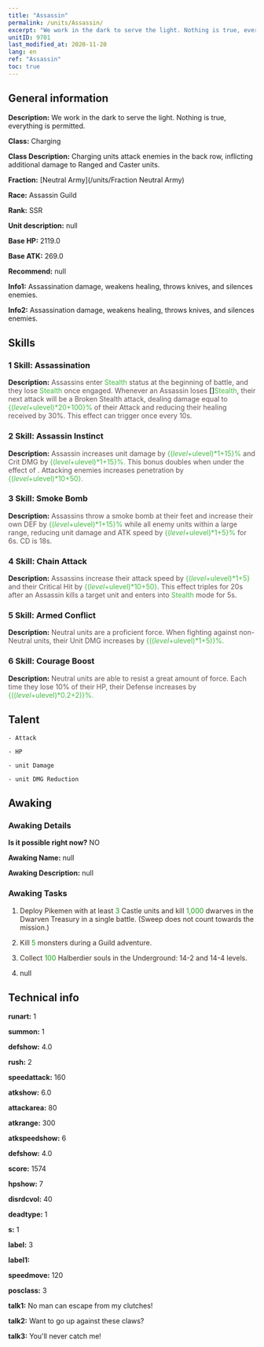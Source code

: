 ```yaml
---
title: "Assassin"
permalink: /units/Assassin/
excerpt: "We work in the dark to serve the light. Nothing is true, everything is permitted."
unitID: 9701
last_modified_at: 2020-11-20
lang: en
ref: "Assassin"
toc: true
---
```

## General information
 **Description:** We work in the dark to serve the light. Nothing is true, everything is permitted.

 **Class:** Charging

 **Class Description:** Charging units attack enemies in the back row, inflicting additional damage to Ranged and Caster units.

 **Fraction:** [Neutral Army](/units/Fraction Neutral Army)

 **Race:** Assassin Guild

 **Rank:** SSR

 **Unit description:** null

 **Base HP:** 2119.0

 **Base ATK:** 269.0

 **Recommend:** null

 **Info1:** Assassination damage, weakens healing, throws knives, and silences enemies.

 **Info2:** Assassination damage, weakens healing, throws knives, and silences enemies.

## Skills
### 1 Skill: Assassination
 **Description:** <span style="color: #645252">Assassins enter <span style="color: black"><span style="color: #48b946">Stealth<span style="color: black"><span style="color: #645252"> status at the beginning of battle, and they lose <span style="color: black"><span style="color: #48b946">Stealth<span style="color: black"><span style="color: #645252"> once engaged. Whenever an Assassin loses <span style="color: black">[]<span style="color: black"><span style="color: #48b946">Stealth<span style="color: black"><span style="color: #645252">, their next attack will be a Broken Stealth attack, dealing damage equal to <span style="color: black"><span style="color: #48b946">{($level+$ulevel)*20+100}%<span style="color: black"><span style="color: #645252"> of their Attack and reducing their healing received by 30%. This effect can trigger once every 10s.<span style="color: black">

### 2 Skill: Assassin Instinct
 **Description:** <span style="color: #645252">Assassin increases <span style="color: black"><span style="color: #645252">unit damage by <span style="color: black"><span style="color: #48b946">{($level+$ulevel)*1+15}%<span style="color: black"><span style="color: #645252"> and Crit DMG by <span style="color: black"><span style="color: #48b946">{($level+$ulevel)*1+15}%.<span style="color: black"><span style="color: #645252"> This bonus doubles when under the effect of <span style="color: black"><span style="color: #48b946"><Hawkeye><span style="color: black"><span style="color: #645252">. Attacking<span style="color: black"><span style="color: #48b946"> <blind> <span style="color: black"><span style="color: #645252">enemies increases penetration by <span style="color: black"><span style="color: #48b946">{($level+$ulevel)*10+50}.<span style="color: black">

### 3 Skill: Smoke Bomb
 **Description:** <span style="color: #645252">Assassins throw a smoke bomb at their feet and increase their own DEF by <span style="color: black"><span style="color: #48b946">{($level+$ulevel)*1+15}%<span style="color: black"><span style="color: #645252"> while<span style="color: black"><span style="color: #48b946"> <blinding><span style="color: black"><span style="color: #645252"> all enemy units within a large range, reducing unit damage and ATK speed by <span style="color: black"><span style="color: #48b946">{($level+$ulevel)*1+5}%<span style="color: black"><span style="color: #645252"> for 6s. CD is 18s.<span style="color: black">

### 4 Skill: Chain Attack
 **Description:** <span style="color: #645252">Assassins increase their attack speed by <span style="color: black"><span style="color: #48b946">{($level+$ulevel)*1+5}<span style="color: black"><span style="color: #645252"> and their Critical Hit by <span style="color: black"><span style="color: #48b946">{($level+$ulevel)*10+50}<span style="color: black"><span style="color: #645252">. This effect triples for 20s after an Assassin kills a target unit and enters into <span style="color: black"><span style="color: #48b946">Stealth<span style="color: black"><span style="color: #645252"> mode for 5s.<span style="color: black">

### 5 Skill: Armed Conflict
 **Description:** <span style="color: #645252">Neutral units are a proficient force. When fighting against non-Neutral units, their <span style="color: black"><span style="color: #645252">Unit DMG increases by <span style="color: black"><span style="color: #48b946">{(($level+$ulevel)*1+5)}%.<span style="color: black">

### 6 Skill: Courage Boost
 **Description:** <span style="color: #645252">Neutral units are able to resist a great amount of force. Each time they lose 10% of their HP, their <span style="color: black"><span style="color: #645252">Defense increases by <span style="color: black"><span style="color: #48b946">{(($level+$ulevel)*0.2+2)}%.<span style="color: black">

## Talent

    - Attack

    - HP

    - unit Damage

    - unit DMG Reduction

## Awaking
### Awaking Details
 **Is it possible right now?** NO

 **Awaking Name:** null

 **Awaking Description:** null

### Awaking Tasks
 1. <span style="color: #3c2a1e">Deploy Pikemen with at least <span style="color: black"><span style="color: #1ca216">3<span style="color: black"><span style="color: #3c2a1e"> Castle units and kill <span style="color: black"><span style="color: #1ca216">1,000<span style="color: black"><span style="color: #3c2a1e"> dwarves in the Dwarven Treasury in a single battle. (Sweep does not count towards the mission.)<span style="color: black">

 2. <span style="color: #3c2a1e">Kill <span style="color: black"><span style="color: #1ca216">5<span style="color: black"><span style="color: #3c2a1e"> monsters during a Guild adventure.<span style="color: black">

 3. <span style="color: #3c2a1e">Collect <span style="color: black"><span style="color: #1ca216">100<span style="color: black"><span style="color: #3c2a1e"> Halberdier souls in the Underground: 14-2 and 14-4 levels.<span style="color: black">

 4. null

## Technical info
 **runart:** 1

 **summon:** 1

 **defshow:** 4.0

 **rush:** 2

 **speedattack:** 160

 **atkshow:** 6.0

 **attackarea:** 80

 **atkrange:** 300

 **atkspeedshow:** 6

 **defshow:** 4.0

 **score:** 1574

 **hpshow:** 7

 **disrdcvol:** 40

 **deadtype:** 1

 **s:** 1

 **label:** 3

 **label1:** 

 **speedmove:** 120

 **posclass:** 3

 **talk1:** No man can escape from my clutches!

 **talk2:** Want to go up against these claws?

 **talk3:** You'll never catch me!

